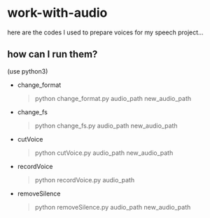 # work-with-audio

here are the codes I used to prepare voices for my speech project...

## how can I run them?

(use python3)

- change_format

  > python change_format.py audio_path new_audio_path

- change_fs

  > python change_fs.py audio_path new_audio_path

- cutVoice

  > python cutVoice.py audio_path new_audio_path

- recordVoice

  > python recordVoice.py audio_path

- removeSilence
  > python removeSilence.py audio_path new_audio_path
